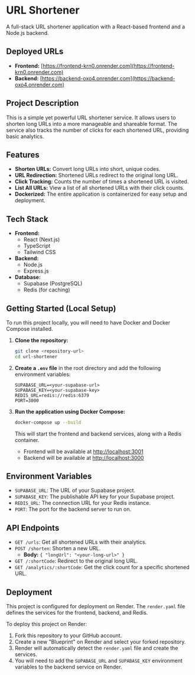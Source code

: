# URL Shortener

A full-stack URL shortener application with a React-based frontend and a Node.js backend.

## Deployed URLs

- **Frontend:** [https://frontend-krn0.onrender.com](https://frontend-krn0.onrender.com)
- **Backend:** [https://backend-oxo4.onrender.com](https://backend-oxo4.onrender.com)

## Project Description

This is a simple yet powerful URL shortener service. It allows users to shorten long URLs into a more manageable and shareable format. The service also tracks the number of clicks for each shortened URL, providing basic analytics.

## Features

- **Shorten URLs:** Convert long URLs into short, unique codes.
- **URL Redirection:** Shortened URLs redirect to the original long URL.
- **Click Tracking:** Counts the number of times a shortened URL is visited.
- **List All URLs:** View a list of all shortened URLs with their click counts.
- **Dockerized:** The entire application is containerized for easy setup and deployment.

## Tech Stack

- **Frontend:**
  - React (Next.js)
  - TypeScript
  - Tailwind CSS
- **Backend:**
  - Node.js
  - Express.js
- **Database:**
  - Supabase (PostgreSQL)
  - Redis (for caching)

## Getting Started (Local Setup)

To run this project locally, you will need to have Docker and Docker Compose installed.

1. **Clone the repository:**
   ```bash
   git clone <repository-url>
   cd url-shortener
   ```

2. **Create a `.env` file** in the root directory and add the following environment variables:
   ```
   SUPABASE_URL=<your-supabase-url>
   SUPABASE_KEY=<your-supabase-key>
   REDIS_URL=redis://redis:6379
   PORT=3000
   ```

3. **Run the application using Docker Compose:**
   ```bash
   docker-compose up --build
   ```

   This will start the frontend and backend services, along with a Redis container.

   - Frontend will be available at [http://localhost:3001](http://localhost:3001)
   - Backend will be available at [http://localhost:3000](http://localhost:3000)

## Environment Variables

- `SUPABASE_URL`: The URL of your Supabase project.
- `SUPABASE_KEY`: The publishable API key for your Supabase project.
- `REDIS_URL`: The connection URL for your Redis instance.
- `PORT`: The port for the backend server to run on.

## API Endpoints

- `GET /urls`: Get all shortened URLs with their analytics.
- `POST /shorten`: Shorten a new URL.
  - **Body:** `{ "longUrl": "<your-long-url>" }`
- `GET /:shortCode`: Redirect to the original long URL.
- `GET /analytics/:shortCode`: Get the click count for a specific shortened URL.

## Deployment

This project is configured for deployment on Render. The `render.yaml` file defines the services for the frontend, backend, and Redis.

To deploy this project on Render:

1. Fork this repository to your GitHub account.
2. Create a new "Blueprint" on Render and select your forked repository.
3. Render will automatically detect the `render.yaml` file and create the services.
4. You will need to add the `SUPABASE_URL` and `SUPABASE_KEY` environment variables to the backend service on Render.
